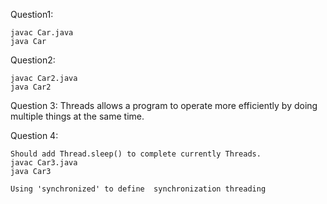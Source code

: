Question1: 

    javac Car.java
    java Car
    
Question2: 

    javac Car2.java
    java Car2
    
Question 3: Threads allows a program to operate more efficiently by doing multiple things at the same time.

Question 4: 

    Should add Thread.sleep() to complete currently Threads. 
    javac Car3.java
    java Car3
    
    Using 'synchronized' to define  synchronization threading

